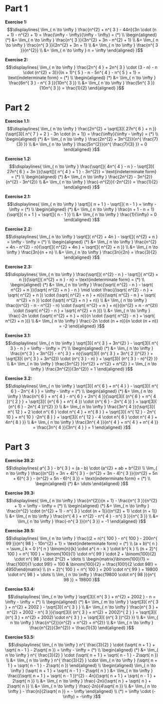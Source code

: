 # Part 1 
**Exercise 1:** 
$$\displaylines{
\lim_{ n \to \infty } \frac{n^{2} + n^{ 3 } - 44n}{3n \cdot (n + 1) - n^{2} + 1} = \frac{\infty - \infty}{\infty - \infty} = (*) \\ 
\begin{aligned}
(*) &= \lim_{ n \to \infty } \frac{n^{ 3 }}{3n^{2} + 3n - n^{2} + 1} \\ 
&= \lim_{ n \to \infty } \frac{n^{ 3 }}{2n^{2} + 3n + 1} \\
&= \lim_{ n \to \infty } \frac{n^{ 3 }}{n^{2}} \\ 
&= \lim_{ n \to \infty } n = \infty
\end{aligned}
}$$

**Exercise 2:**
$$\displaylines{
\lim_{ n \to \infty } \frac{2n^{ 4 } + 2n^{ 3 } \cdot (3 - n) - n \cdot (n^{2} + 3)}{(n + 1)^{ 5 } - n - 5n^{ 4 } - n^{ 5 } + 1} =  \text{indeterminate form} = (*) \\ 
\begin{aligned}
(*) &= \lim_{ n \to \infty } \frac{6n^{ 3 } - n^{ 3 }}{10n^{ 3 }} \\ 
&= \lim_{ n \to \infty } \frac{5n^{ 3 }}{10n^{ 3 }} = \frac{1}{2}
\end{aligned}
}$$

# Part 2 
**Exercise 1.1:**
$$\displaylines{
\lim_{ n \to \infty } \frac{2n^{2} + \sqrt[3]{ 27n^{ 6 } + n }}{\sqrt[3]{ n^{ 7 } + 2 } - 3n \cdot (n + 1)} = \frac{\infty}{\infty - \infty} = (*) \\ 
\begin{aligned}
(*) &= \lim_{ n \to \infty } \frac{2n^{2} + 3n^{2}}{n^{ \frac{7}{3} }} \\ 
&= \lim_{ n \to \infty } \frac{5n^{2}}{n^{ \frac{7}{3} }} = 0
\end{aligned}
}$$

**Exercise 1.2:** 
$$\displaylines{
\lim_{ n \to \infty } \frac{\sqrt[]{ 4n^{ 4 } - n } - \sqrt[3]{ 27n^{ 6 } + 3n }}{\sqrt[]{ n^{ 4 } + 1 } - 3n^{2}} = \text{indeterminate form} = (*) \\ 
\begin{aligned}
(*) &= \lim_{ n \to \infty } \frac{2n^{2} - 3n^{2}}{n^{2} - 3n^{2}} \\
&= \lim_{ n \to \infty } \frac{-n^{2}}{-2n^{2}} = \frac{1}{2}
\end{aligned}
}$$

**Exercise 2.1:** 
$$\displaylines{
\lim_{ n \to \infty } \sqrt[]{ n + 1 } - \sqrt[]{ n - 1 } = \infty - \infty = (*) \\ 
\begin{aligned}
(*) &= \lim_{ n \to \infty } \frac{n + 1 - n + 1}{\sqrt[]{ n + 1 } + \sqrt[]{ n - 1 }} \\ 
&= \lim_{ n \to \infty } \frac{1}{\infty} = 0
\end{aligned}
}$$

**Exercise 2.2:** 
$$\displaylines{
\lim_{ n \to \infty } \sqrt[]{ n^{2} + 4n } - \sqrt[]{ n^{2} + n } = \infty - \infty = (*) \\ 
\begin{aligned}
(*) &= \lim_{ n \to \infty } \frac{n^{2} + 4n - n^{2} - n}{\sqrt[]{ n^{2} + 4n } + \sqrt[]{ n^{2} + n }} \\ 
&= \lim_{ n \to \infty } \frac{3n}{n + n} \\ 
&= \lim_{ n \to \infty } \frac{3n}{2n} = \frac{3}{2}
\end{aligned}
}$$

**Exercise 2.3:** 
$$\displaylines{
\lim_{ n \to \infty } \frac{\sqrt[]{ n^{2} - n } - \sqrt[]{ n^{2} + n }}{\sqrt[]{ n^{2} + n } - n} = \text{indeterminate form} = (*) \\ 
\begin{aligned}
(*) &= \lim_{ n \to \infty } \frac{\sqrt{ n^{2} - n } - \sqrt{ n^{2} + n }}{\sqrt{ n^{2} + n } - n } \mid \cdot \frac{(\sqrt{ n^{2} - n } + \sqrt{ n^{2} + n }) \cdot (\sqrt{ n^{2} + n } + n)}{(\sqrt{ n^{2} - n } + \sqrt{ n^{2} + n }) \cdot (\sqrt{ n^{2} + n } + n)} \\ 
&= \lim_{ n \to \infty } \frac{(n^{2} - n - n^{2} - n) \cdot (\sqrt{ n^{2} + n } + n)}{(n^{2} + n - n^{2}) \cdot (\sqrt{ n^{2} - n } + \sqrt{ n^{2} + n })} \\ 
&= \lim_{ n \to \infty } \frac{-2n \cdot (\sqrt{ n^{2} + n } + n)}{n \cdot (\sqrt{ n^{2} - n } + \sqrt{ n^{2} + n })} \\ 
&= \lim_{ n \to \infty } \frac{-2n \cdot (n + n)}{n \cdot (n + n)} = -2 
\end{aligned}
}$$

**Exercise 3.1:**
$$\displaylines{
\lim_{ n \to \infty } \sqrt[3]{ n^{ 3 } + 3n^{2} } - \sqrt[3]{ n^{ 3 } - n } = \infty - \infty = (*) \\ 
\begin{aligned}
(*) &= \lim_{ n \to \infty } \frac{n^{ 3 } + 3n^{2} - n^{ 3 } + n}{\sqrt[3]{ (n^{ 3 } + 3n^{ 2 })^{2} } + \sqrt[3]{ (n^{ 3 } + 3n^{2}) \cdot (n^{ 3 } - n) } + \sqrt[3]{ (n^{ 3 } - n)^{2} }} \\ 
&= \lim_{ n \to \infty } \frac{3n^{2} }{n^{2} + n^{2} + n^{2} } = \lim_{ n \to \infty } \frac{3n^{2}}{3n^{2}} = 1
\end{aligned}
}$$

**Exercise 3.2:**
$$\displaylines{
\lim_{ n \to \infty } \sqrt[3]{ n^{ 6 } + n^{ 4 } } - \sqrt[3]{ n^{ 6 } - 2n^{ 4 } } = \infty - \infty = (*) \\
\begin{aligned}
(*) &= \lim_{ n \to \infty }  \frac{n^{ 6 } + n^{ 4 } - n^{ 6 } + 2n^{ 4 }}{\sqrt[3]{ (n^{ 6 } + n^{ 4 })^{ 2 } } + \sqrt[3]{ (n^{ 6 } + n^{ 4 }) \cdot (n^{ 6 } - 2n^{ 4 }) } + \sqrt[3]{ (n^{ 6 } - 2n^{ 4 })^{2} }} \\ 
&= \lim_{ n \to \infty } \frac{3n^{ 4 }}{\sqrt[3]{ n^{ 12 } + 2 \cdot n^{ 6 } \cdot n^{ 4 } + n^{ 8 } } + \sqrt[3]{ n^{ 12 } - 2n^{ 10 } + n^{ 10 } -2n^{ 8 } } + \sqrt[3]{ n^{ 12 } - 4 \cdot n^{ 6 } \cdot n^{ 4 } + 4n^{ 8 } }} \\ 
&= \lim_{ n \to \infty } \frac{3n^{ 4 }}{n^{ 4 } + n^{ 4 } + n^{ 4 }} = \frac{3n^{ 4 }}{3n^{ 4 } } = 1
\end{aligned}
}$$

# Part 3 
**Exercise 39.2:**
$$\displaylines{
a^{ 3 } - b^{ 3 } = (a - b) \cdot (a^{2} + ab + b^{2}) \\
\lim_{ n \to \infty } \frac{(n^{2} + 3n + 4)^{ 3 } - (n^{2} + 3n - 4)^{ 3 }}{(n^{2} + 5n + 6)^{ 3 } - (n^{2} + 5n - 6)^{ 3 }} = \text{indeterminate form} = (*) \\ 
\begin{aligned}
(*) &= \dots 
\end{aligned}
}$$


**Exercise 39.3:**
$$\displaylines{
\lim_{ n \to \infty } \frac{n^{2}}{n + 1} - \frac{n^{ 3 }}{n^{2} + 1} = \infty - \infty = (*) \\ 
\begin{aligned}
(*) &= \lim_{ n \to \infty } \frac{n^{2} \cdot (n^{2} + 1) - n^{ 3 } \cdot (n + 1)}{(n^{2} + 1) \cdot (n + 1)} \\
&= \lim_{ n \to \infty } \frac{n^{ 4 } + n^{2} - n^{ 4 } - n^{ 3 }}{n^{ 3 }} \\ 
&= \lim_{ n \to \infty } \frac{-n^{ 3 }}{n^{ 3 }} = -1 
\end{aligned}
}$$

**Exercise 39.5:**
$$\displaylines{
\lim_{ n \to \infty } \frac{(2 + n)^{ 100 } - n^{ 100 } - 200n^{ 99 }}{n^{ 98 } - 10n^{2} + 1} = \text{indeterminate form} = (*) \\ 
(a + b)^{ n } = \sum_{ k = 0 }^{ n } \binom{n}{k} \cdot a^{ n - k } \cdot b^{ k } \\ 
(n + 2)^{ 100 } = n^{ 100 } + \binom{100}{1} \cdot n^{ 99 } \cdot 2 + \binom{100}{2} \cdot n^{ 98 } \cdot 2^{2} + \dots \\ 
\begin{matrix}\binom{100}{1} = \frac{100!}{1 \cdot 99!} = 100 & \binom{100}{2} = \frac{100!}{2 \cdot 98!} = 4950\end{matrix} \\ 
(n + 2)^{ 100 } = n^{ 100 } + 200 \cdot n^{ 99 } + 19800 \cdot n^{ 98 } + \dots \\ 
\lim_{ n \to \infty } \frac{19800 \cdot n^{ 98 }}{n^{ 98 }} = 19800
}$$

**Exercise 53.4:**
$$\displaylines{
\lim_{ n \to \infty } \sqrt[3]{ n^{ 3 } + n^{2} + 2002 } - n = \infty - \infty = (*) \\ 
\begin{aligned}
(*) &= \lim_{ m \to \infty } \sqrt[3]{ n^{ 3 } + n^{2} + 2002 } - \sqrt[3]{ n^{ 3 } } \\ 
&= \lim_{ n \to \infty } \frac{n^{ 3 } + n^{2} + 2002 - n^{ 3 }}{\sqrt[3]{ (n^{ 3 } + n^{2} + 2002)^{ 2 } } + \sqrt[3]{ (n^{ 3 } + n^{2} + 2002) \cdot n^{ 3 } } + \sqrt[3]{ (n^{ 3 })^{2} }} \\ 
&= \lim_{ n \to \infty } \frac{n^{2}}{n^{2} + n^{2} + n^{2}} \\ 
&= \lim_{ n \to \infty } \frac{n^{2}}{3n^{2}} = \frac{1}{3}
\end{aligned}
}$$

**Exercise 53.5:**
$$\displaylines{
\lim_{ n \to \infty } n^{ \frac{3}{2} } \cdot (\sqrt{ n + 1 } + \sqrt{ n - 1 } - 2\sqrt{ n }) = \infty - \infty = (*) \\ 
\begin{aligned}
(*) &= \lim_{ n \to \infty } n^{ \frac{3}{2} } \cdot (\sqrt{ n + 1 } + \sqrt{ n - 1 } - 2\sqrt{ n }) \\ 
&= \lim_{ n \to \infty } n^{ \frac{3}{2} } \cdot \lim_{ n \to \infty } (\sqrt{ n + 1 } + \sqrt{ n - 1 } - 2\sqrt{ n }) 
\end{aligned} \\ 
\begin{aligned}
\lim_{ n \to \infty } (\sqrt{ n + 1 } + \sqrt{ n - 1 } - 2\sqrt{ n } ) &= \lim_{ n \to \infty } \frac{(\sqrt{ n + 1 } + \sqrt{ n - 1 })^{2} - 4n}{\sqrt{ n + 1 } + \sqrt{ n - 1 } + 2\sqrt{ n }} \\ 
&= \lim_{ n \to \infty } \frac{-2n}{\sqrt{ n } + \sqrt{ n } + 2\sqrt{ n }} \\ 
&= \lim_{ n \to \infty } \frac{-2n}{4\sqrt{ n }}  \\
&= \lim_{ n \to \infty } - \frac{n}{2\sqrt{ n }} = - \infty
\end{aligned} \\
(*) = \infty \cdot (-\infty) = -\infty
}$$


